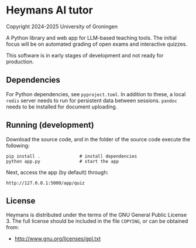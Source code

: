 # Heymans AI tutor

Copyright 2024-2025 University of Groningen

A Python library and web app for LLM-based teaching tools. The initial focus will be on automated grading of open exams and interactive quizzes.

This software is in early stages of development and not ready for production.


## Dependencies

For Python dependencies, see `pyproject.toml`. In addition to these, a local `redis` server needs to run for persistent data between sessions. `pandoc` needs to be installed for document uploading.


## Running (development)

Download the source code, and in the folder of the source code execute the following:

```
pip install .               # install dependencies
python app.py               # start the app
```

Next, access the app (by default) through:

```
http://127.0.0.1:5000/app/quiz
```


## License

Heymans is distributed under the terms of the GNU General Public License 3. The full license should be included in the file `COPYING`, or can be obtained from:

- <http://www.gnu.org/licenses/gpl.txt>
